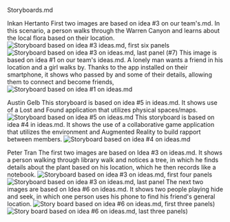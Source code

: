 Storyboards.md

Inkan Hertanto 
First two images are based on idea #3 on our team's.md. In this scenario, a person walks through the Warren Canyon and learns about the local flora based on their location.
![Storyboard based on idea #3 ideas.md, first six panels](https://github.com/Laverii/PokeBoops/blob/master/Storyboards/Storyboard_Idea3_Front_Inkan.jpg)
![Storyboard based on  idea #3 on ideas.md, last panel (#7)](https://github.com/Laverii/PokeBoops/blob/master/Storyboards/Storyboard_Idea3_Back_Inkan.jpg)
This image is based on idea #1 on our team's ideas.md. A lonely man wants a friend in his location and a girl walks by. Thanks to the app installed on their smartphone, it shows who passed by and some of their details, allowing them to connect and become friends,
![Storyboard based on idea #1 on ideas.md](https://github.com/Laverii/PokeBoops/blob/master/Storyboards/Storyboard_Idea1_Inkan.jpg)

Austin Gelb
This storyboard is based on idea #5 in ideas.md. It shows use of a Lost and Found application that utilizes physical spaces/maps.
![Storyboard based on idea #5 on ideas.md](https://github.com/Laverii/PokeBoops/blob/master/Storyboards/Austin_Storyboard_LostandFound.jpg)
This storyboard is based on idea #4 in ideas.md. It shows the use of a collaborative game application that utilizes the environment and Augmented Reality to build rapport between members.
![Storyboard based on idea #4 on ideas.md](https://github.com/Laverii/PokeBoops/blob/master/Storyboards/Austin_Storyboard_AR.jpg)

Peter Tran
The first two images are based on Idea #3 on ideas.md. It shows a person walking through library walk and notices a tree, in which
he finds details about the plant based on his location, which he then records like a notebook.
![Storyboard based on idea #3 on ideas.md, first four panels](https://github.com/Laverii/PokeBoops/blob/master/Storyboards/Storyboard_Idea_3_part1_Peter.jpg)
![Storyboard based on idea #3 on ideas.md, last panel](https://github.com/Laverii/PokeBoops/blob/master/Storyboards/Storyboard_Idea_3_part2_Peter.jpg)
The next two images are based on Idea #6 on ideas.md. It shows two people playing hide and seek, in which one person uses his phone to find
his friend's general location.
![Story board based on idea #6 on ideas.md, first three panels](https://github.com/Laverii/PokeBoops/blob/master/Storyboards/Storyboard_Idea_6_part1_Peter.jpg))
![Story board based on idea #6 on ideas.md, last three panels](https://github.com/Laverii/PokeBoops/blob/master/Storyboards/Storyboard_Idea_6_part2_Peter.jpg))
